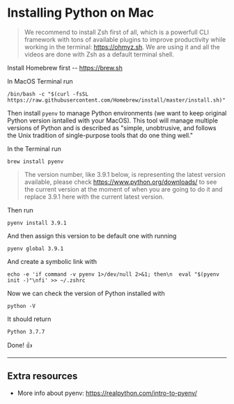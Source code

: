 # Installing Python on Mac

> We recommend to install Zsh first of all, which is a powerfull CLI framework with tons of available plugins to improve productivity while working in the terminal: https://ohmyz.sh. We are using it and all the videos are done with Zsh as a default terminal shell.

Install Homebrew first -- https://brew.sh

In MacOS Terminal run 

`/bin/bash -c "$(curl -fsSL https://raw.githubusercontent.com/Homebrew/install/master/install.sh)"`

Then install `pyenv` to manage Python environments (we want to keep original Python version isntalled with your MacOS). This tool will manage multiple versions of Python and is described as "simple, unobtrusive, and follows the Unix tradition of single-purpose tools that do one thing well."

In the Terminal run

`brew install pyenv `

> The version number, like 3.9.1 below, is representing the latest version available, please check https://www.python.org/downloads/ to see the current version at the moment of when you are going to do it and replace 3.9.1 here with the current latest version.

Then run 

`pyenv install 3.9.1`

And then assign this version to be default one with running

`pyenv global 3.9.1`

And create a symbolic link with 

`echo -e 'if command -v pyenv 1>/dev/null 2>&1; then\n  eval "$(pyenv init -)"\nfi' >> ~/.zshrc`

Now we can check the version of Python installed with 

`python -V`

It should return

`Python 3.7.7`

Done! 👍

---
## Extra resources

- More info about pyenv: https://realpython.com/intro-to-pyenv/

